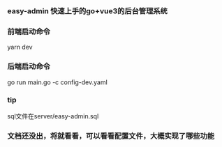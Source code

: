 ### easy-admin 快速上手的go+vue3的后台管理系统

### 前端启动命令
yarn dev 

### 后端启动命令
go run main.go -c config-dev.yaml


### tip 
sql文件在server/easy-admin.sql

### 文档还没出，将就看看，可以看看配置文件，大概实现了哪些功能
